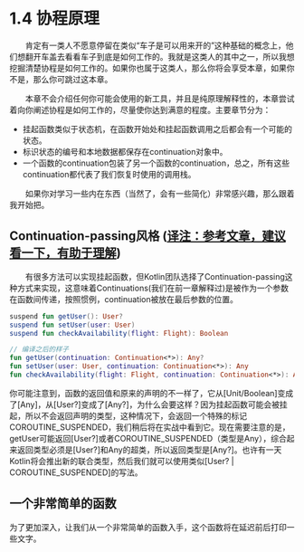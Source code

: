 # 1.4 协程原理
&emsp;&emsp;肯定有一类人不愿意停留在类似“车子是可以用来开的”这种基础的概念上，他们想翻开车盖去看看车子到底是如何工作的。我就是这类人的其中之一，所以我想挖掘清楚协程是如何工作的。如果你也属于这类人，那么你将会享受本章，如果你不是，那么你可跳过这本章。

&emsp;&emsp;本章不会介绍任何你可能会使用的新工具，并且是纯原理解释性的，本章尝试着向你阐述协程是如何工作的，尽量使你达到满意的程度。主要章节分为：
 - 挂起函数类似于状态机，在函数开始处和挂起函数调用之后都会有一个可能的状态。
 - 标识状态的编号和本地数据都保存在continuation对象中。
 - 一个函数的continuation包装了另一个函数的continuation，总之，所有这些continuation都代表了我们恢复时使用的调用栈。

&emsp;&emsp;如果你对学习一些内在东西（当然了，会有一些简化）非常感兴趣，那么跟着我开始把。

## Continuation-passing风格 ([译注：参考文章，建议看一下，有助于理解](https://zhuanlan.zhihu.com/p/387239708))
&emsp;&emsp;有很多方法可以实现挂起函数，但Kotlin团队选择了Continuation-passing这种方式来实现，这意味着Continuations(我们在前一章解释过)是被作为一个参数在函数间传递，按照惯例，continuation被放在最后参数的位置。
```kotlin
suspend fun getUser(): User?
suspend fun setUser(user: User)
suspend fun checkAvailability(flight: Flight): Boolean

// 编译之后的样子
fun getUser(continuation: Continuation<*>): Any?
fun setUser(user: User, continuation: Continuation<*>): Any
fun checkAvailability(flight: Flight, continuation: Continuation<*>): Any
```
你可能注意到，函数的返回值和原来的声明的不一样了，它从[Unit/Boolean]变成了[Any]，从[User?]变成了[Any?]，为什么会要这样？因为挂起函数可能会被挂起，所以不会返回声明的类型，这种情况下，会返回一个特殊的标记COROUTINE_SUSPENDED，我们稍后将在实战中看到它。现在需要注意的是，getUser可能返回[User?]或者COROUTINE_SUSPENDED（类型是Any），综合起来返回类型必须是[User?]和Any的超类，所以返回类型是[Any?]。也许有一天Kotlin将会推出新的联合类型，然后我们就可以使用类似[User? | COROUTINE_SUSPENDED]的写法。

## 一个非常简单的函数
为了更加深入，让我们从一个非常简单的函数入手，这个函数将在延迟前后打印一些文字。
